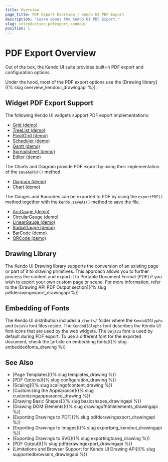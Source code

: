 ```yaml
---
title: Overview
page_title: PDF Export Overview | Kendo UI PDF Export
description: "Learn about the Kendo UI PDF Export."
slug: introduction_pdfexport_kendoui
position: 1
---
```


# PDF Export Overview

Out of the box, the Kendo UI suite provides built-in PDF export and configuration options.

Under the hood, most of the PDF export options use the [Drawing library]({% slug overview_kendoui_drawingapi %}).

## Widget PDF Export Support

The following Kendo UI widgets support PDF export implementations:
* [Grid (demo)](https://demos.telerik.com/kendo-ui/grid/pdf-export)
* [TreeList (demo)](https://demos.telerik.com/kendo-ui/treelist/pdf-export)
* [PivotGrid (demo)](https://demos.telerik.com/kendo-ui/pivotgrid/pdf-export)
* [Scheduler (demo)](https://demos.telerik.com/kendo-ui/scheduler/pdf-export)
* [Gantt (demo)](https://demos.telerik.com/kendo-ui/gantt/pdf-export)
* [Spreadsheet (demo)](https://demos.telerik.com/kendo-ui/spreadsheet/index)
* [Editor (demo)](https://demos.telerik.com/kendo-ui/editor/pdf-export)

The Charts and Diagram provide PDF export by using their implementation of the `saveAsPDF()` method.
* [Diagram (demo)](https://demos.telerik.com/kendo-ui/diagram/pdf-export)
* [Chart (demo)](https://demos.telerik.com/kendo-ui/chart-api/pdf-export)

The Gauges and Barcodes can be exported to PDF by using the `exportPDF()` method together with the `kendo.saveAs()` method to save the file.
* [ArcGauge (demo)](https://demos.telerik.com/kendo-ui/arc-gauge/export)
* [CircularGauge (demo)](https://demos.telerik.com/kendo-ui/circular-gauge/export)
* [LinearGauge (demo)](https://demos.telerik.com/kendo-ui/linear-gauge/export)
* [RadialGauge (demo)](https://demos.telerik.com/kendo-ui/radial-gauge/export)
* [BarCode (demo)](/api/javascript/dataviz/ui/barcode/methods/exportpdf)
* [QRCode (demo)](/api/javascript/dataviz/ui/qrcode/methods/exportpdf)

## Drawing Library

The Kendo UI Drawing library supports the conversion of an existing page or part of it to drawing primitives. This approach allows you to further process the content and export it to Portable Document Format (PDF) if you wish to export your own custom page or scene. For more information, refer to the [Drawing API PDF Output section]({% slug pdfderawingexport_drawingapi %})

## Embedding of Fonts

The Kendo UI distribution includes a `/fonts/` folder where the `KendoUIGlyphs` and `DejaVu` font files reside. The `KendoUIGlyphs` font describes the Kendo UI font icons that are used by the web widgets. The `DejaVu` font is used by default during PDF export. To use a different font for the exported document, check the [article on embedding fonts]({% slug embeddedfonts_drawing %})

## See Also

* [Page Templates]({% slug templates_drawing %})
* [PDF Options]({% slug configuration_drawing %})
* [Scaling]({% slug scalingofcontent_drawing %})
* [Customizing the Appearance]({% slug customizingappearance_drawing %})
* [Drawing Basic Shapes]({% slug basicshapes_drawingapi %})
* [Drawing DOM Elements]({% slug drawingofhtmlelements_drawingapi %})
* [Exporting Drawings to PDF]({% slug pdfderawingexport_drawingapi %})
* [Exporting Drawings to Images]({% slug exportpng_kendoui_drawingapi %})
* [Exporting Drawings to SVG]({% slug exportingtosvg_drawing %})
* [PDF Output]({% slug pdfderawingexport_drawingapi %})
* [Limitations and Browser Support for Kendo UI Drawing API]({% slug supportedbrowsers_drawingapi %})
